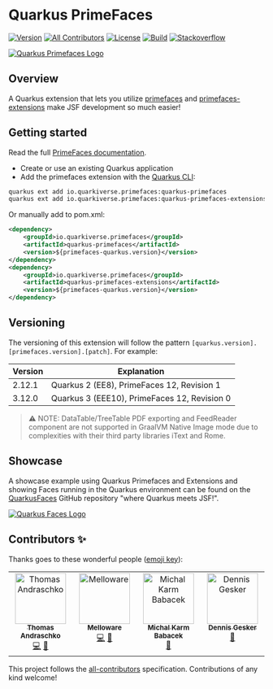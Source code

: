 # Quarkus PrimeFaces
[![Version](https://img.shields.io/maven-central/v/io.quarkiverse.primefaces/quarkus-primefaces?logo=apache-maven&style=flat-square)](https://search.maven.org/artifact/io.quarkiverse.primefaces/quarkus-primefaces)
[![All Contributors](https://img.shields.io/badge/all_contributors-3-orange.svg?style=flat-square)](#contributors-)
[![License](https://img.shields.io/badge/License-Apache%202.0-blue.svg?style=flat-square)](https://opensource.org/licenses/Apache-2.0)
[![Build](https://github.com/quarkiverse/quarkus-primefaces/actions/workflows/build.yml/badge.svg)](https://github.com/quarkiverse/quarkus-primefaces/actions/workflows/build.yml)
[![Stackoverflow](https://img.shields.io/badge/StackOverflow-primefaces-chocolate.svg)](https://stackoverflow.com/questions/tagged/primefaces)

[![Quarkus Primefaces Logo](https://www.primefaces.org/wp-content/uploads/2016/10/prime_logo_new.png)](https://primefaces.org/)


## Overview

A Quarkus extension that lets you utilize [primefaces](https://www.primefaces.org/showcase/index.xhtml) and [primefaces-extensions](https://www.primefaces.org/showcase-ext/views/home.jsf) make JSF development so much easier!


## Getting started


Read the full [PrimeFaces documentation](https://quarkiverse.github.io/quarkiverse-docs/quarkus-primefaces/dev/).

* Create or use an existing Quarkus application
* Add the primefaces extension with the [Quarkus CLI](https://quarkus.io/guides/cli-tooling):
```bash
quarkus ext add io.quarkiverse.primefaces:quarkus-primefaces
quarkus ext add io.quarkiverse.primefaces:quarkus-primefaces-extensions
```

Or manually add to pom.xml:

```xml
<dependency>
    <groupId>io.quarkiverse.primefaces</groupId>
    <artifactId>quarkus-primefaces</artifactId>
    <version>${primefaces-quarkus.version}</version>
</dependency>
<dependency>
    <groupId>io.quarkiverse.primefaces</groupId>
    <artifactId>quarkus-primefaces-extensions</artifactId>
    <version>${primefaces-quarkus.version}</version>
</dependency>
```

## Versioning

The versioning of this extension will follow the pattern `[quarkus.version].[primefaces.version].[patch]`. For example:

| Version | Explanation |
| --- | --- |
| 2.12.1 | Quarkus 2 (EE8), PrimeFaces 12, Revision 1 |
| 3.12.0 | Quarkus 3 (EEE10), PrimeFaces 12, Revision 0 |

> **⚠️**
NOTE: DataTable/TreeTable PDF exporting and FeedReader component are not supported in GraalVM Native Image mode due to complexities with their third party libraries iText and Rome.

## Showcase

A showcase example using Quarkus Primefaces and Extensions and showing Faces running in the Quarkus environment can be found on
the [QuarkusFaces](https://github.com/melloware/quarkus-faces) GitHub repository "where Quarkus meets JSF!".

[![Quarkus Faces Logo](https://github.com/melloware/quarkus-faces/blob/main/src/site/QuarkusFaces.svg)](https://github.com/melloware/quarkus-faces)

## Contributors ✨

Thanks goes to these wonderful people ([emoji key](https://allcontributors.org/docs/en/emoji-key)):
<!-- ALL-CONTRIBUTORS-LIST:START - Do not remove or modify this section -->
<!-- prettier-ignore-start -->
<!-- markdownlint-disable -->
<table>
  <tbody>
    <tr>
      <td align="center" valign="top" width="14.28%"><a href="http://tandraschko.blogspot.de/"><img src="https://avatars.githubusercontent.com/u/2485545?v=4?s=100" width="100px;" alt="Thomas Andraschko"/><br /><sub><b>Thomas Andraschko</b></sub></a><br /><a href="https://github.com/quarkiverse/quarkus-primefaces/commits?author=tandraschko" title="Code">💻</a> <a href="#maintenance-tandraschko" title="Maintenance">🚧</a></td>
      <td align="center" valign="top" width="14.28%"><a href="http://melloware.com"><img src="https://avatars.githubusercontent.com/u/4399574?v=4?s=100" width="100px;" alt="Melloware"/><br /><sub><b>Melloware</b></sub></a><br /><a href="https://github.com/quarkiverse/quarkus-primefaces/commits?author=melloware" title="Code">💻</a> <a href="#maintenance-melloware" title="Maintenance">🚧</a></td>
      <td align="center" valign="top" width="14.28%"><a href="https://karms.biz"><img src="https://avatars.githubusercontent.com/u/691097?v=4?s=100" width="100px;" alt="Michal Karm Babacek"/><br /><sub><b>Michal Karm Babacek</b></sub></a><br /><a href="https://github.com/quarkiverse/quarkus-primefaces/issues?q=author%3AKarm" title="Bug reports">🐛</a></td>
      <td align="center" valign="top" width="14.28%"><a href="http://dennis.gesker.com"><img src="https://avatars.githubusercontent.com/u/6843294?v=4?s=100" width="100px;" alt="Dennis Gesker"/><br /><sub><b>Dennis Gesker</b></sub></a><br /><a href="https://github.com/quarkiverse/quarkus-primefaces/issues?q=author%3Agesker" title="Bug reports">🐛</a></td>
    </tr>
  </tbody>
</table>

<!-- markdownlint-restore -->
<!-- prettier-ignore-end -->

<!-- ALL-CONTRIBUTORS-LIST:END -->

This project follows the [all-contributors](https://github.com/all-contributors/all-contributors) specification. Contributions of any kind welcome!
